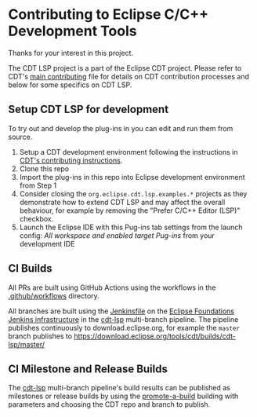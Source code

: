 # Contributing to Eclipse C/C++ Development Tools

Thanks for your interest in this project.

The CDT LSP project is a part of the Eclipse CDT project.
Please refer to CDT's [main contributing](https://github.com/eclipse-cdt/cdt/blob/main/CONTRIBUTING.md) file for details on CDT contribution processes and below for some specifics on CDT LSP.

## Setup CDT LSP for development

To try out and develop the plug-ins in you can edit and run them from source.

1. Setup a CDT development environment following the instructions in [CDT's contributing instructions](https://github.com/eclipse-cdt/cdt/blob/main/CONTRIBUTING.md#contributing-to-cdt).
2. Clone this repo
3. Import the plug-ins in this repo into Eclipse development environment from Step 1
4. Consider closing the `org.eclipse.cdt.lsp.examples.*` projects as they demonstrate how to extend CDT LSP and may affect the overall behaviour, for example by removing the "Prefer C/C++ Editor (LSP)" checkbox.
5. Launch the Eclipse IDE with this Pug-ins tab settings from the launch config: *All workspace and enabled target Pug-ins* from your development IDE

## CI Builds

All PRs are built using GitHub Actions using the workflows in the [.github/workflows](.github/workflows) directory.

All branches are built using the [Jenkinsfile](Jenkinsfile) on the [Eclipse Foundations Jenkins infrastructure](https://wiki.eclipse.org/Jenkins) in the [cdt-lsp](https://ci.eclipse.org/cdt/job/cdt-lsp) multi-branch pipeline.
The pipeline publishes continuously to download.eclipse.org, for example the `master` branch publishes to https://download.eclipse.org/tools/cdt/builds/cdt-lsp/master/

## CI Milestone and Release Builds

The [cdt-lsp](https://ci.eclipse.org/cdt/job/cdt-lsp) multi-branch pipeline's build results can be published as milestones or release builds by using the [promote-a-build](https://ci.eclipse.org/cdt/job/promote-a-build/) building with parameters and choosing the CDT repo and branch to publish.
